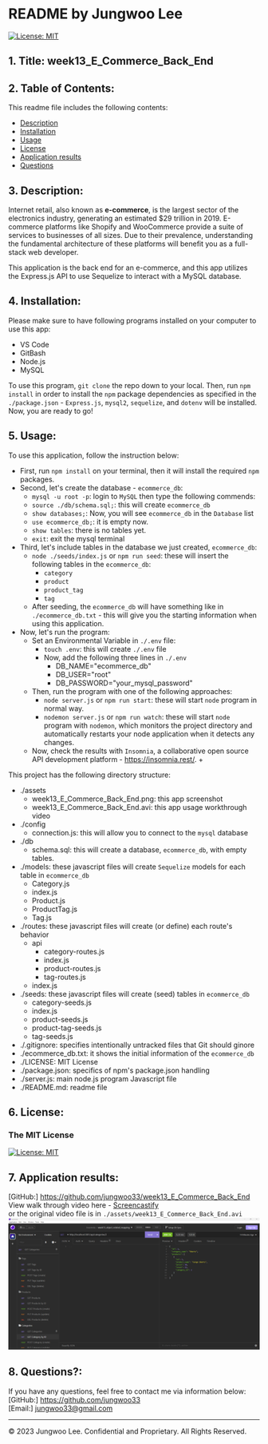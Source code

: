 # README by Jungwoo Lee
[![License: MIT](https://img.shields.io/badge/License-MIT-yellow.svg)](https://opensource.org/licenses/MIT)  

## 1. Title: week13_E_Commerce_Back_End

## 2. Table of Contents:
This readme file includes the following contents:
+ [Description](#3-description)
+ [Installation](#4-installation)
+ [Usage](#5-usage)
+ [License](#6-license)
+ [Application results](#7-application-results)
+ [Questions](#8-questions)

## 3. Description: 
Internet retail, also known as **e-commerce**, is the largest sector of the electronics industry, generating an estimated $29 trillion in 2019. E-commerce platforms like Shopify and WooCommerce provide a suite of services to businesses of all sizes. Due to their prevalence, understanding the fundamental architecture of these platforms will benefit you as a full-stack web developer.

This application is the back end for an e-commerce, and this app utilizes the Express.js API to use Sequelize to interact with a MySQL database.

## 4. Installation:
Please make sure to have following programs installed on your computer to use this app:
+ VS Code
+ GitBash
+ Node.js
+ MySQL

To use this program, `git clone` the repo down to your local. Then, run `npm install` in order to install the `npm` package dependencies as specified in the `./package.json` - `Express.js`, `mysql2`, `sequelize`, and `dotenv` will be installed. Now, you are ready to go!

## 5. Usage:
To use this application, follow the instruction below: 
+ First, run `npm install` on your terminal, then it will install the required `npm` packages.
+ Second, let's create the database - `ecommerce_db`:
  + `mysql -u root -p`: login to `MySQL` then type the following commends:
  + `source ./db/schema.sql;`: this will create `ecommerce_db`
  + `show databases;`: Now, you will see `ecommerce_db` in the `Database` list
  + `use ecommerce_db;`: it is empty now.
  + `show tables`: there is no tables yet.
  + `exit`: exit the mysql terminal
+ Third, let's include tables in the database we just created, `ecommerce_db`:
  + `node ./seeds/index.js` or `npm run seed`: these will insert the following tables in the `ecommerce_db`:
    + `category`
    + `product`
    + `product_tag`
    + `tag`
  + After seeding, the `ecommerce_db` will have something like in `./ecommerce_db.txt` - this will give you the starting information when using this application.
+ Now, let's run the program:
  + Set an Environmental Variable in `./.env` file:
    + `touch .env`: this will create `./.env` file
    + Now, add the following three lines in `./.env`
      + DB_NAME="ecommerce_db"
      + DB_USER="root"
      + DB_PASSWORD="your_mysql_password"
  + Then, run the program with one of the following approaches:
    + `node server.js` or `npm run start`: these will start `node` program in normal way. 
    + `nodemon server.js` or `npm run watch`: these will start `node` program with `nodemon`, which monitors the project directory and automatically restarts your node application when it detects any changes.
  + Now, check the results with `Insomnia`, a collaborative open source API development platform - https://insomnia.rest/.
    + 

This project has the following directory structure:
+ ./assets
  + week13_E_Commerce_Back_End.png: this app screenshot
  + week13_E_Commerce_Back_End.avi: this app usage workthrough video
+ ./config
  + connection.js: this will allow you to connect to the `mysql` database
+ ./db
  + schema.sql: this will create a database, `ecommerce_db`, with empty tables.
+ ./models: these javascript files will create `Sequelize` models for each table in `ecommerce_db`
  + Category.js
  + index.js
  + Product.js
  + ProductTag.js
  + Tag.js  
+ ./routes: these javascript files will create (or define) each route's behavior 
  + api
    + category-routes.js
    + index.js
    + product-routes.js
    + tag-routes.js
  + index.js
+ ./seeds: these javascript files will create (seed) tables in `ecommerce_db`
  + category-seeds.js
  + index.js
  + product-seeds.js
  + product-tag-seeds.js
  + tag-seeds.js
+ ./.gitignore: specifies intentionally untracked files that Git should ginore
+ ./ecommerce_db.txt: it shows the initial information of the `ecommerce_db`
+ ./LICENSE: MIT License 
+ ./package.json: specifics of npm's package.json handling
+ ./server.js: main node.js program Javascript file
+ ./README.md: readme file


## 6. License:
### The MIT License
[![License: MIT](https://img.shields.io/badge/License-MIT-yellow.svg)](https://opensource.org/licenses/MIT)  

## 7. Application results:
[GitHub:] https://github.com/jungwoo33/week13_E_Commerce_Back_End<br>
View walk through video here - [Screencastify](https://drive.google.com/file/d/1-mvqSfRs2jo0t-FRDafCOskzDIuqzmvm/view)<br>
or the original video file is in `./assets/week13_E_Commerce_Back_End.avi`<br>
[![A video thumbnail shows the command-line employee management application with a play button overlaying the view.](./assets/week13_E_Commerce_Back_End.png)](https://drive.google.com/file/d/1-mvqSfRs2jo0t-FRDafCOskzDIuqzmvm/view)

## 8. Questions?:
If you have any questions, feel free to contact me via information below:<br>
[GitHub:] https://github.com/jungwoo33<br>
[Email:] jungwoo33@gmail.com

- - -
© 2023 Jungwoo Lee. Confidential and Proprietary. All Rights Reserved.